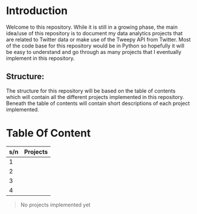 # Introduction
Welcome to this repository. While it is still in a growing phase, the main idea/use of this repository is to document my data analytics projects that are related to Twitter data or make use of the Tweepy API from Twitter. Most of the code base for this repository would be in Python so hopefully it will be easy to understand and go through as many projects that I eventually implement in this repository.

## Structure:
The structure for this repository will be based on the table of contents which will contain all the different projects implemented in this repository. Beneath the table of contents will contain short descriptions of each project implemented.

# Table Of Content
s/n | Projects
--  | -----
1   | 
2   | 
3   | 
4   | 

> No projects implemented yet